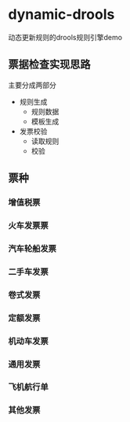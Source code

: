 # dynamic-drools
动态更新规则的drools规则引擎demo

## 票据检查实现思路
主要分成两部分
- 规则生成
    - 规则数据
    - 模板生成
- 发票校验
    - 读取规则
    - 校验

## 票种
### 增值税票
### 火车发票票
### 汽车轮船发票
### 二手车发票
### 卷式发票
### 定额发票
### 机动车发票
### 通用发票
### 飞机航行单
### 其他发票